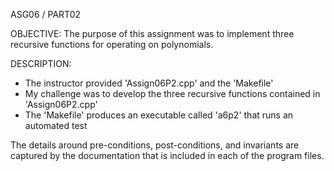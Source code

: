 ASG06 / PART02

OBJECTIVE: The purpose of this assignment was to implement three recursive functions for operating on polynomials.

DESCRIPTION:
- The instructor provided 'Assign06P2.cpp' and the 'Makefile'
- My challenge was to develop the three recursive functions contained in 'Assign06P2.cpp'
- The 'Makefile' produces an executable called 'a6p2' that runs an automated test

The details around pre-conditions, post-conditions, and invariants are captured by the documentation that is included in each of the program files.
